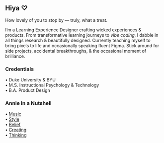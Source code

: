 ## Hiya ♡

How lovely of you to stop by — truly, what a treat.

I’m a Learning Experience Designer crafting wicked experiences & products. From transformative learning journeys to *vibe coding*, I dabble in all things research & beautifully designed. Currently teaching myself to bring pixels to life and occasionally speaking fluent Figma. Stick around for side projects, accidental breakthroughs, & the occasional moment of brilliance.

### Credentials
• Duke University & BYU  
• M.S. Instructional Psychology & Technology  
• B.A. Product Design

### Annie in a Nutshell  
• [Music](https://open.spotify.com/playlist/7DXIncNeTBFUwMsNEOO0ie?si=188ab0ace79f4b12)  
• [Style](https://www.pinterest.com/anniekielebellbrown/fashion/)  
• [Belief](https://www.churchofjesuschrist.org/?lang=eng)  
• [Creating](https://anniekielebrown.webflow.io/)  
• [Thinking](https://substack.com/@anniekielebrown?utm_campaign=profile&utm_medium=profile-page)
